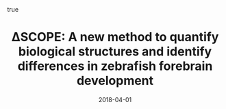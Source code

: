 ---
title: "ΔSCOPE: A new method to quantify biological structures and identify differences in zebrafish forebrain development"
event: New England Society for Developmental Biology
# event_url: https://example.org

location: Woods Hole, MA
# address:
#   street: 450 Serra Mall
#   city: Stanford
#   region: CA
#   postcode: '94305'
#   country: United States

summary: "New England Society for Developmental Biology, *Awarded First Place Undergraduate Poster*"
# abstract: "Lorem ipsum dolor sit amet, consectetur adipiscing elit. Duis posuere tellusac convallis placerat. Proin tincidunt magna sed ex sollicitudin condimentum. Sed ac faucibus dolor, scelerisque sollicitudin nisi. Cras purus urna, suscipit quis sapien eu, pulvinar tempor diam."

# Talk start and end times.
#   End time can optionally be hidden by prefixing the line with `#`.
date: "2018-04-01"
# date_end: "2030-06-01T15:00:00Z"
all_day: true

# Schedule page publish date (NOT talk date).
publishDate: "2018-04-01"

authors: []
tags: ["posters"]

# Is this a featured talk? (true/false)
featured: false

# image:
#   caption: 'Image credit: [**Unsplash**](https://unsplash.com/photos/bzdhc5b3Bxs)'
#   focal_point: Right

# links:
# - icon: twitter
#   icon_pack: fab
#   name: Follow
#   url: https://twitter.com/georgecushen
url_code: ""
url_pdf: ""
url_slides: ""
url_video: ""

# Markdown Slides (optional).
#   Associate this talk with Markdown slides.
#   Simply enter your slide deck's filename without extension.
#   E.g. `slides = "example-slides"` references `content/slides/example-slides.md`.
#   Otherwise, set `slides = ""`.
# slides: example

# Projects (optional).
#   Associate this post with one or more of your projects.
#   Simply enter your project's folder or file name without extension.
#   E.g. `projects = ["internal-project"]` references `content/project/deep-learning/index.md`.
#   Otherwise, set `projects = []`.
# projects:
# - internal-project

# Enable math on this page?
math: true
---